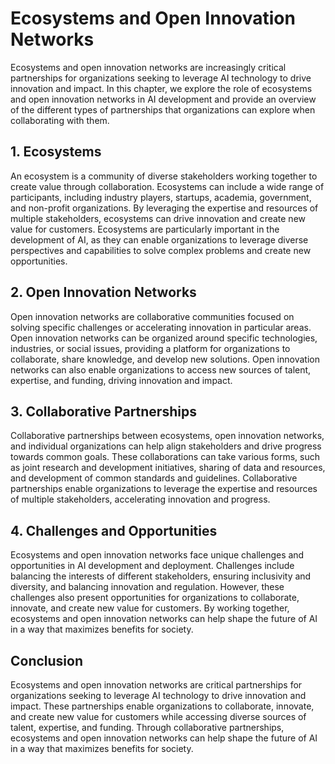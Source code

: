 Ecosystems and Open Innovation Networks
==============================================================

Ecosystems and open innovation networks are increasingly critical partnerships for organizations seeking to leverage AI technology to drive innovation and impact. In this chapter, we explore the role of ecosystems and open innovation networks in AI development and provide an overview of the different types of partnerships that organizations can explore when collaborating with them.

1\. Ecosystems
-------------

An ecosystem is a community of diverse stakeholders working together to create value through collaboration. Ecosystems can include a wide range of participants, including industry players, startups, academia, government, and non-profit organizations. By leveraging the expertise and resources of multiple stakeholders, ecosystems can drive innovation and create new value for customers. Ecosystems are particularly important in the development of AI, as they can enable organizations to leverage diverse perspectives and capabilities to solve complex problems and create new opportunities.

2\. Open Innovation Networks
---------------------------

Open innovation networks are collaborative communities focused on solving specific challenges or accelerating innovation in particular areas. Open innovation networks can be organized around specific technologies, industries, or social issues, providing a platform for organizations to collaborate, share knowledge, and develop new solutions. Open innovation networks can also enable organizations to access new sources of talent, expertise, and funding, driving innovation and impact.

3\. Collaborative Partnerships
-----------------------------

Collaborative partnerships between ecosystems, open innovation networks, and individual organizations can help align stakeholders and drive progress towards common goals. These collaborations can take various forms, such as joint research and development initiatives, sharing of data and resources, and development of common standards and guidelines. Collaborative partnerships enable organizations to leverage the expertise and resources of multiple stakeholders, accelerating innovation and progress.

4\. Challenges and Opportunities
-------------------------------

Ecosystems and open innovation networks face unique challenges and opportunities in AI development and deployment. Challenges include balancing the interests of different stakeholders, ensuring inclusivity and diversity, and balancing innovation and regulation. However, these challenges also present opportunities for organizations to collaborate, innovate, and create new value for customers. By working together, ecosystems and open innovation networks can help shape the future of AI in a way that maximizes benefits for society.

Conclusion
----------

Ecosystems and open innovation networks are critical partnerships for organizations seeking to leverage AI technology to drive innovation and impact. These partnerships enable organizations to collaborate, innovate, and create new value for customers while accessing diverse sources of talent, expertise, and funding. Through collaborative partnerships, ecosystems and open innovation networks can help shape the future of AI in a way that maximizes benefits for society.
